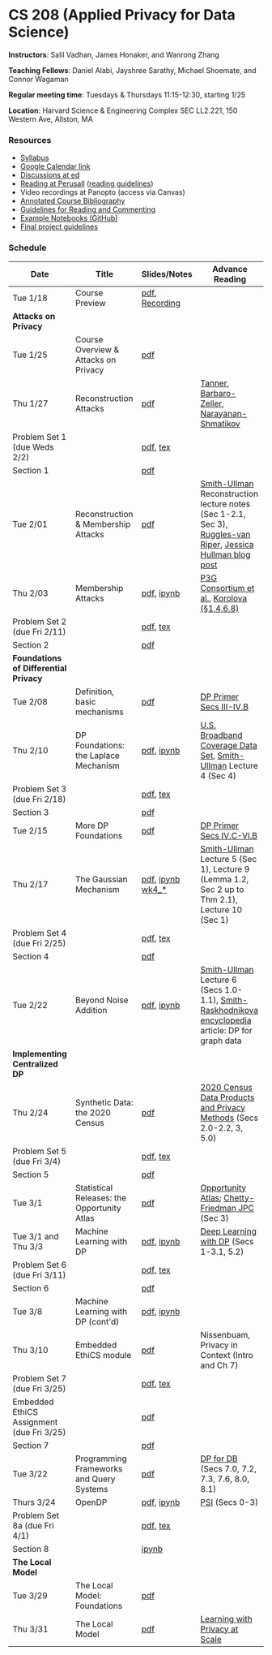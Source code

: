 # CS 208 (Applied Privacy for Data Science)

**Instructors**: Salil Vadhan, James Honaker, and Wanrong Zhang

**Teaching Fellows**: Daniel Alabi, Jayshree Sarathy, Michael Shoemate, and Connor Wagaman

**Regular meeting time**: Tuesdays & Thursdays 11:15-12:30, starting 1/25

**Location**: Harvard Science & Engineering Complex SEC LL2.221, 150 Western Ave, Allston, MA

### Resources

* [Syllabus]
* [Google Calendar link][gcal]
* [Discussions at ed][ed]
* [Reading at Perusall][perusall] ([reading guidelines])
* Video recordings at Panopto (access via Canvas)
* [Annotated Course Bibliography]
* [Guidelines for Reading and Commenting]
* [Example Notebooks (GitHub)]
* [Final project guidelines]

[Syllabus]: https://opendp.github.io/cs208/spring2022/files/cs208_spring2022_syllabus.pdf
[gcal]: https://calendar.google.com/calendar/u/0?cid=Y19lYjYwZ2NzcDdoZTBwamZqMG1ldGs0NnE3MEBncm91cC5jYWxlbmRhci5nb29nbGUuY29t
[ed]: https://edstem.org/us/courses/19868/
[perusall]: https://app.perusall.com/courses/compsci-208-applied-privacy-for-data-science/
[reading guidelines]: files/reading_and_commenting_guidelines.pdf
[Annotated Course Bibliography]: files/cs208_annotated_bibliography.pdf
[Guidelines for Reading and Commenting]: https://opendp.github.io/cs208/spring2022/files/reading_and_commenting_guidelines.pdf
[Example Notebooks (GitHub)]: https://github.com/opendp/cs208/tree/main/spring2022/examples
[Final project guidelines]: https://github.com/opendp/cs208/tree/main/spring2022/final%20project/Final%20Project%20Guidelines.pdf


### Schedule

| Date                                     | Title                                          | Slides/Notes                                                    | Advance Reading                                                                                                 |
|------------------------------------------|------------------------------------------------|-----------------------------------------------------------------|------------------------------------------------------------------------------------------------------------------|
| Tue 1/18                                 | Course Preview                                 | [pdf][jan18:pdf], [Recording][jan18:video]                      |                                                                                                                 |
| **Attacks on Privacy**                   |                                                |                                                                 |                                                                                                                  |
| Tue 1/25                                 | Course Overview & Attacks on Privacy           | [pdf][jan25:pdf]                                                |                                                                                                                 |
| Thu 1/27                                 | Reconstruction Attacks                         | [pdf](presentations/reconstruction.pdf)                         | [Tanner], [Barbaro-Zeller], [Narayanan-Shmatikov]                                                               |
| Problem Set 1 (due Weds 2/2)             |                                                | [pdf](homework/hw1.pdf), [tex](homework/hw1.tex)                |                                                                                                                 |
| Section 1                                |                                                | [pdf](section/section1.pdf)                                     |                                                                                                                 |
| Tue 2/01                                 | Reconstruction & Membership Attacks            | [pdf](presentations/membership.pdf)                             | [Smith-Ullman] Reconstruction lecture notes (Sec 1-2.1, Sec 3), [Ruggles-van Riper], [Jessica Hullman blog post] |
| Thu 2/03                                 | Membership Attacks                             | [pdf](presentations/membership-attacks.pdf), [ipynb][wk2_mem]   | [P3G Consortium et al.],  [Korolova (§1,4,6,8)]                                                                 |
| Problem Set 2 (due Fri 2/11)             |                                                | [pdf](homework/hw2.pdf), [tex](homework/hw2.tex)                |                                                                                                                  |
| Section 2                                |                                                | [pdf](section/section2.pdf)                                     |                                                                                                                 |
| **Foundations of Differential Privacy**  |                                                |                                                                 |                                                                                                                 |
| Tue 2/08                                 | Definition, basic mechanisms                   | [pdf](presentations/DP-foundations1.pdf)                        | [DP Primer Secs III-IV.B]                                                                                       |
| Thu 2/10                                 | DP Foundations: the Laplace Mechanism          | [pdf](presentations/DP-laplace.pdf), [ipynb][wk3_lap]           | [U.S. Broadband Coverage Data Set](https://arxiv.org/pdf/2103.14035v2.pdf), [Smith-Ullman] Lecture 4 (Sec 4)     |
| Problem Set 3 (due Fri 2/18)             |                                                | [pdf](homework/hw3.pdf), [tex](homework/hw3.tex)                |                                                                                                                 |
| Section 3                                |                                                | [pdf](section/section3.pdf)                                     |                                                                                                                 |
| Tue 2/15                                 | More DP Foundations                            | [pdf](presentations/DP-foundations2.pdf)                        | [DP Primer Secs IV.C-VI.B]                                                                                      |
| Thu 2/17                                 | The Gaussian Mechanism                         | [pdf](presentations/DP-gaussian-mechanism.pdf), [ipynb wk4_*]   | [Smith-Ullman] Lecture 5 (Sec 1), Lecture 9 (Lemma 1.2, Sec 2 up to Thm 2.1), Lecture 10 (Sec 1)        |
| Problem Set 4 (due Fri 2/25)             |                                                | [pdf](homework/hw4.pdf), [tex](homework/hw4.tex)                |
| Section 4                                |                                                | [pdf](section/section4.pdf)                                     |  
| Tue 2/22                                 | Beyond Noise Addition                          | [pdf](presentations/beyond-noise.pdf), [ipynb][wk5_exponential] | [Smith-Ullman] Lecture 6 (Secs 1.0-1.1), [Smith-Raskhodnikova encyclopedia] article: DP for graph data            |
| **Implementing Centralized DP** |                                       |                                                                 |      
| Thu 2/24                                 | Synthetic Data: the 2020 Census                | [pdf](presentations/DP_CensusSynthetic.pdf)                     | [2020 Census Data Products and Privacy Methods] (Secs 2.0-2.2, 3, 5.0)                               |
| Problem Set 5 (due Fri 3/4)              |                                                | [pdf](homework/hw5.pdf), [tex](homework/hw5.tex)                |
| Section 5                                |                                                | [pdf](section/section5.pdf)                                     |  
| Tue 3/1                                  | Statistical Releases: the Opportunity Atlas    | [pdf](presentations/DP_CensusSynthetic.pdf)                           | [Opportunity Atlas]; [Chetty-Friedman JPC] (Sec 3)                                                                |
| Tue 3/1 and Thu 3/3                      | Machine Learning with DP                       | [pdf](presentations/DP_OI_SGD.pdf), [ipynb](examples/wk6_dpsgd_full.ipynb)                              | [Deep Learning with DP] (Secs 1-3.1, 5.2)                                                               |
| Problem Set 6 (due Fri 3/11)             |                                                | [pdf](homework/hw6.pdf), [tex](homework/hw6.tex)                |
| Section 6                                |                                                | [pdf](section/section6.pdf)                                     | 
| Tue 3/8                                  | Machine Learning with DP (cont'd)              | [pdf](presentations/MLwithDP-lecture.pdf), [ipynb](examples/wk7_opacus_example.ipynb)                       |   |
| Thu 3/10                                 | Embedded EthiCS module                         |  [pdf](presentations/Embedded-EthiCS-module.pdf)                | Nissenbuam, Privacy in Context (Intro and Ch 7)                                                   |
| Problem Set 7 (due Fri 3/25)             |                                                | [pdf](homework/hw7.pdf), [tex](homework/hw7.tex)                |
| Embedded EthiCS Assignment (due Fri 3/25)|                                                | [pdf](homework/hw7_Embedded_EthiCS.pdf)              |
| Section 7                                |                                                | [pdf](section/section7.pdf)                                     | 
| Tue 3/22                                 | Programming Frameworks and Query Systems       |  [pdf](presentations/programming-query.pdf)                                                                |  [DP for DB] (Secs 7.0, 7.2, 7.3, 7.6, 8.0, 8.1)                                                          |
| Thurs 3/24                               | OpenDP       |  [pdf](presentations/programming-query-2.pdf), [ipynb][wk8_opendp]                                                               |  [PSI] (Secs 0-3)            |
| Problem Set 8a (due Fri 4/1)             |                                                | [pdf](homework/hw8.pdf), [tex](homework/hw8.tex)                |
| Section 8                                |                                                | [ipynb](section/section8.ipynb)                                 | 
| **The Local Model** |                                       |                                                                 |      
| Tue 3/29                                 | The Local Model: Foundations                   | [pdf](presentations/localDP-foundations-lecture.pdf)                                                               |              |
| Thu 3/31                                 | The Local Model                                | [pdf](presentations/localDP-practicum.pdf)            |     [Learning with Privacy at Scale]         |


[jan18:pdf]: files/course_preview.pdf
[jan18:video]: https://harvard.zoom.us/rec/play/rNU5_swSdM3xVtAd3rTReJtniCNhE4oKY54CWsA2hIPpnt2PmZGPbO-yOvIs0NpIS9y1ilRJ6SWsvH9P.hVnF5j1z4LYMDVYM

[jan25:pdf]: presentations/overview-reidentification.pdf
[wk2_mem]: examples/wk2_membership_attack.ipynb
[wk3_lap]: examples/wk3_laplace_mechanism_and_opendp.ipynb
[ipynb wk4_*]: https://github.com/opendp/cs208/tree/main/spring2022/examples
[wk5_exponential]: examples/wk5_exponential.ipynb

[Tanner]: https://www.forbes.com/sites/adamtanner/2013/04/25/harvard-professor-re-identifies-anonymous-volunteers-in-dna-study/#4b8a122d92c9
[Barbaro-Zeller]: https://www.nytimes.com/2006/08/09/technology/09aol.html
[Narayanan-Shmatikov]: https://dl.acm.org/citation.cfm?id=1743558
[Smith-Ullman]: https://dpcourse.github.io/
[Smith-Raskhodnikova encyclopedia]: https://link.springer.com/referenceworkentry/10.1007/978-3-642-27848-8_549-1
[Ruggles-van Riper]: https://link.springer.com/article/10.1007%2Fs11113-021-09674-3
[Jessica Hullman blog post]: https://statmodeling.stat.columbia.edu/2021/08/27/shots-taken-shots-returned-regarding-the-census-motivation-for-using-differential-privacy-and-btw-its-not-an-algorithm
[P3G Consortium et al.]: https://journals.plos.org/plosgenetics/article?id=10.1371/journal.pgen.1000665
[Korolova (§1,4,6,8)]: https://journalprivacyconfidentiality.org/index.php/jpc/article/view/594
[DP Primer Secs III-IV.B]: https://salil.seas.harvard.edu/files/salil/files/differential_privacy_primer_nontechnical_audience.pdf
[DP Primer Secs IV.C-VI.B]: https://salil.seas.harvard.edu/files/salil/files/differential_privacy_primer_nontechnical_audience.pdf
[2020 Census Data Products and Privacy Methods]: https://www2.census.gov/programs-surveys/decennial/2020/program-management/planning-docs/2020-census-data-products-privacy-methods.pdf
[Chetty-Friedman JPC]: https://journalprivacyconfidentiality.org/index.php/jpc/article/view/716/688
[Opportunity Atlas]: https://opportunityinsights.org/wp-content/uploads/2018/10/atlas_summary.pdf
[Deep Learning with DP]: https://arxiv.org/abs/1607.00133
[DP for DB]: https://dpfordb.github.io/
[PSI]: https://privacytools.seas.harvard.edu/publications/psipaper
[wk8_opendp]: examples/wk8_opendp.ipynb
[Learning with Privacy at Scale]: https://docs-assets.developer.apple.com/ml-research/papers/learning-with-privacy-at-scale.pdf
